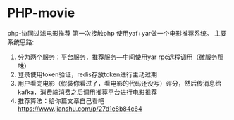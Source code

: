 # PHP-movie
php-协同过滤电影推荐
第一次接触php 使用yaf+yar做一个电影推荐系统。
主要系统思路:
1.	分为两个服务：平台服务，推荐服务—中间使用yar rpc远程调用（微服务那味）
2.	登录使用token验证，redis存放token进行主动过期
3.	用户看完电影（假装你看过了，看电影的代码还没写）评分，然后传消息给kafka，消费端消费之后调用推荐平台进行电影推荐
4.	推荐算法：给你篇文章自己看吧  https://www.jianshu.com/p/27d1e8b84c64
